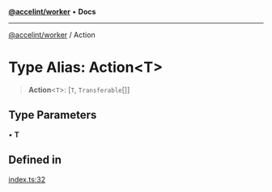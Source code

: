 [**@accelint/worker**](../README.md) • **Docs**

***

[@accelint/worker](../README.md) / Action

# Type Alias: Action\<T\>

> **Action**\<`T`\>: [`T`, `Transferable`[]]

## Type Parameters

• **T**

## Defined in

[index.ts:32](https://github.com/gohypergiant/standard-toolkit/blob/424b88fd48a5bcc02ed99ee27fd64cd73349aa30/packages/web-worker/src/worker/index.ts#L32)
